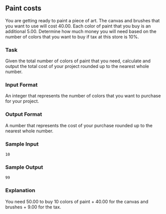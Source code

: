 ## Paint costs

You are getting ready to paint a piece of art. The canvas and brushes that you want to use will cost 40.00. Each color of paint that you buy is an additional 5.00. Determine how much money you will need based on the number of colors that you want to buy if tax at this store is 10%.

### Task 
Given the total number of colors of paint that you need, calculate and output the total cost of your project rounded up to the nearest whole number.

### Input Format 
An integer that represents the number of colors that you want to purchase for your project.

### Output Format 
A number that represents the cost of your purchase rounded up to the nearest whole number.

### Sample Input
```
10
```
### Sample Output
```
99
```
### Explanation 
You need 50.00 to buy 10 colors of paint + 40.00 for the canvas and brushes + 9.00 for the tax.
